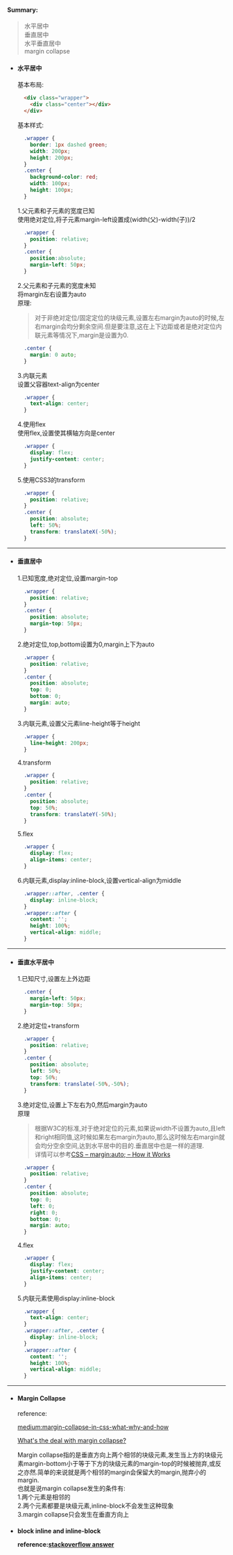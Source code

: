 <h4>Summary:</h4>  
  <blockquote>
    水平居中  <br>
    垂直居中  <br>
    水平垂直居中 <br>
    margin collapse <br>
  </blockquote>

- <h4>水平居中</h4>  

  基本布局:  
  ```html
    <div class="wrapper">
      <div class="center"></div>
    </div>
  ```  
  基本样式:  
  ```css
    .wrapper {
      border: 1px dashed green;
      width: 200px;
      height: 200px;
    }
    .center {
      background-color: red;
      width: 100px;
      height: 100px;
    }
  ```
  1.父元素和子元素的宽度已知  
  使用绝对定位,将子元素margin-left设置成(width(父)-width(子))/2  
  ```css
    .wrapper {
      position: relative;
    }
    .center {
      position:absolute;
      margin-left: 50px;
    }
  ```  
  2.父元素和子元素的宽度未知  
  将margin左右设置为auto  
  原理:  
  >对于非绝对定位/固定定位的块级元素,设置左右margin为auto的时候,左右margin会均分剩余空间.但是要注意,这在上下边距或者是绝对定位内联元素等情况下,margin是设置为0.
  ```css
    .center {
      margin: 0 auto;
    }
  ```  
  3.内联元素  
  设置父容器text-align为center  
  ```css
    .wrapper {
      text-align: center;
    }
  ```  
  4.使用flex  
  使用flex,设置使其横轴方向是center  
  ```css
    .wrapper {
      display: flex;
      justify-content: center;
    }
  ```  
  5.使用CSS3的transform  
  ```css
    .wrapper {
      position: relative;
    }
    .center {
      position: absolute;
      left: 50%;
      transform: translateX(-50%);
    }
  ```
***  
- <h4>垂直居中</h4>  

  1.已知宽度,绝对定位,设置margin-top  
  ```css
    .wrapper {
      position: relative;
    }
    .center {
      position: absolute;
      margin-top: 50px;
    }  
  ```  
  2.绝对定位,top,bottom设置为0,margin上下为auto  
  ```css
    .wrapper {
      position: relative;
    }
    .center {
      position: absolute;
      top: 0;
      bottom: 0;
      margin: auto;
    }
  ```  
  3.内联元素,设置父元素line-height等于height  
  ```css  
    .wrapper {
      line-height: 200px;
    }
  ```  
  4.transform  
  ```css
    .wrapper {
      position: relative;
    }
    .center {
      position: absolute;
      top: 50%;
      transform: translateY(-50%);
    }
  ```  
  5.flex  
  ```css
    .wrapper {
      display: flex;
      align-items: center;
    }
  ```  
  6.内联元素,display:inline-block,设置vertical-align为middle  
  ```css  
    .wrapper::after, .center {
      display: inline-block;
    }
    .wrapper::after {
      content: '';
      height: 100%;
      vertical-align: middle;
    }
  ```  
***
- <h4>垂直水平居中</h4>  

  1.已知尺寸,设置左上外边距  
  ```css
    .center {
      margin-left: 50px;
      margin-top: 50px;
    }
  ```  
  2.绝对定位+transform  
  ```css
    .wrapper {
      position: relative;
    }  
    .center {
      position: absolute;
      left: 50%;
      top: 50%;
      transform: translate(-50%,-50%);
    }
  ```
  3.绝对定位,设置上下左右为0,然后margin为auto    
  原理  
  >根据W3C的标准,对于绝对定位的元素,如果说width不设置为auto,且left和right相同值,这时候如果左右margin为auto,那么这时候左右margin就会均分空余空间,达到水平居中的目的.垂直居中也是一样的道理.  
  详情可以参考[CSS – margin:auto; – How it Works](https://www.hongkiat.com/blog/css-margin-auto/)
  ```css
    .wrapper {
      position: relative;
    }
    .center {
      position: absolute;
      top: 0;
      left: 0;
      right: 0;
      bottom: 0;
      margin: auto;
    }
  ```  
  4.flex  
  ```css
    .wrapper {
      display: flex;
      justify-content: center;
      align-items: center;
    }
  ```  
  5.内联元素使用display:inline-block  
  ```css
    .wrapper {
      text-align: center;
    }
    .wrapper::after, .center {
      display: inline-block;
    }
    .wrapper::after {
      content: '';
      height: 100%;
      vertical-align: middle;
    } 
  ``` 
*** 
- <h4>Margin Collapse</h4>  

  reference:  <br>

  [medium:margin-collapse-in-css-what-why-and-how](https://medium.com/@joseph0crick/margin-collapse-in-css-what-why-and-how-328c10e37ca0) 
  
  [What's the deal with margin collapse?](https://jonathan-harrell.com/whats-the-deal-with-margin-collapse/)  
    
  Margin collapse指的是垂直方向上两个相邻的块级元素,发生当上方的块级元素margin-bottom小于等于下方的块级元素的margin-top的时候被抛弃,或反之亦然.简单的来说就是两个相邻的margin会保留大的margin,抛弃小的margin.  
  也就是说margin collapse发生的条件有:  
  1.两个元素是相邻的  
  2.两个元素都要是块级元素,inline-block不会发生这种现象  
  3.margin collapse只会发生在垂直方向上  
- <h4>block inline and inline-block</4>  

  reference:[stackoverflow answer](https://stackoverflow.com/questions/9189810/css-display-inline-vs-inline-block)
  